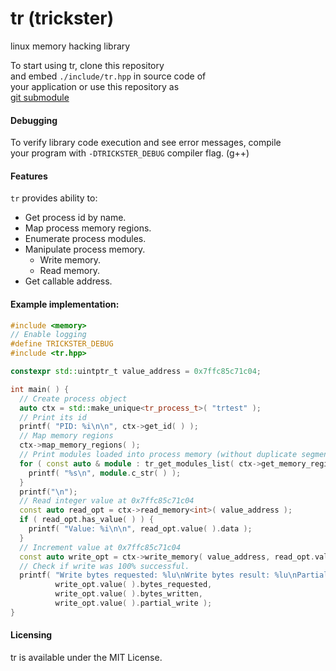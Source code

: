 # tr (trickster)
linux memory hacking library

To start using tr, clone this repository  
and embed `./include/tr.hpp` in source code of  
your application or use this repository as  
[git submodule](https://git-scm.com/book/en/v2/Git-Tools-Submodules)

#### Debugging
To verify library code execution and see error messages, compile  
your program with `-DTRICKSTER_DEBUG` compiler flag. (g++)

#### Features

`tr` provides ability to:
- Get process id by name.
- Map process memory regions.
- Enumerate process modules.
- Manipulate process memory.
    - Write memory.
    - Read memory.
- Get callable address.

#### Example implementation:
```cpp
#include <memory>
// Enable logging
#define TRICKSTER_DEBUG
#include <tr.hpp>

constexpr std::uintptr_t value_address = 0x7ffc85c71c04;

int main( ) {
  // Create process object
  auto ctx = std::make_unique<tr_process_t>( "trtest" );
  // Print its id
  printf( "PID: %i\n\n", ctx->get_id( ) );
  // Map memory regions
  ctx->map_memory_regions( );
  // Print modules loaded into process memory (without duplicate segments)
  for ( const auto & module : tr_get_modules_list( ctx->get_memory_regions( ) ) ) {
    printf( "%s\n", module.c_str( ) );
  }
  printf("\n");
  // Read integer value at 0x7ffc85c71c04
  const auto read_opt = ctx->read_memory<int>( value_address );
  if ( read_opt.has_value( ) ) {
    printf( "Value: %i\n\n", read_opt.value( ).data );
  }
  // Increment value at 0x7ffc85c71c04
  const auto write_opt = ctx->write_memory( value_address, read_opt.value( ).data + 10 );
  // Check if write was 100% successful.
  printf( "Write bytes requested: %lu\nWrite bytes result: %lu\nPartial write: %i (1 == true, 0 == false)\n",
          write_opt.value( ).bytes_requested,
          write_opt.value( ).bytes_written,
          write_opt.value( ).partial_write );
}

```
#### Licensing
tr is available under the MIT License.
